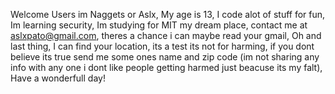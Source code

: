 Welcome Users im Naggets or Aslx,
My age is 13,
I code alot of stuff for fun,
Im learning security,
Im studying for MIT my dream place,
contact me at aslxpato@gmail.com, theres a chance i can maybe read your gmail, 
Oh and last thing, I can find your location, its a test its not for harming, if you dont believe its true send me some ones name and zip code (im not sharing any info with any one i dont like people getting harmed just beacuse its my falt),
Have a wonderfull day!
